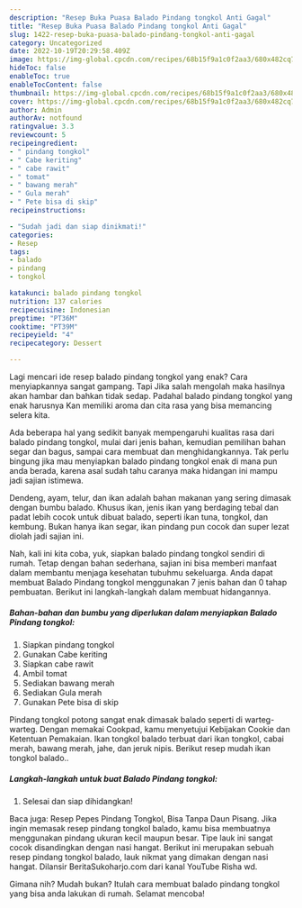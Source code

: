 ```yaml
---
description: "Resep Buka Puasa Balado Pindang tongkol Anti Gagal"
title: "Resep Buka Puasa Balado Pindang tongkol Anti Gagal"
slug: 1422-resep-buka-puasa-balado-pindang-tongkol-anti-gagal
category: Uncategorized
date: 2022-10-19T20:29:58.409Z
image: https://img-global.cpcdn.com/recipes/68b15f9a1c0f2aa3/680x482cq70/balado-pindang-tongkol-foto-resep-utama.jpg
hideToc: false
enableToc: true
enableTocContent: false
thumbnail: https://img-global.cpcdn.com/recipes/68b15f9a1c0f2aa3/680x482cq70/balado-pindang-tongkol-foto-resep-utama.jpg
cover: https://img-global.cpcdn.com/recipes/68b15f9a1c0f2aa3/680x482cq70/balado-pindang-tongkol-foto-resep-utama.jpg
author: Admin
authorAv: notfound
ratingvalue: 3.3
reviewcount: 5
recipeingredient:
- " pindang tongkol"
- " Cabe keriting"
- " cabe rawit"
- " tomat"
- " bawang merah"
- " Gula merah"
- " Pete bisa di skip"
recipeinstructions:

- "Sudah jadi dan siap dinikmati!"
categories:
- Resep
tags:
- balado
- pindang
- tongkol

katakunci: balado pindang tongkol 
nutrition: 137 calories
recipecuisine: Indonesian
preptime: "PT36M"
cooktime: "PT39M"
recipeyield: "4"
recipecategory: Dessert

---
```



Lagi mencari ide resep balado pindang tongkol yang enak? Cara menyiapkannya sangat gampang. Tapi Jika salah mengolah maka hasilnya akan hambar dan bahkan tidak sedap. Padahal balado pindang tongkol yang enak harusnya Kan memiliki aroma dan cita rasa yang bisa memancing selera kita.


Ada beberapa hal yang sedikit banyak mempengaruhi kualitas rasa dari balado pindang tongkol, mulai dari jenis bahan, kemudian pemilihan bahan segar dan bagus, sampai cara membuat dan menghidangkannya. Tak perlu bingung jika mau menyiapkan balado pindang tongkol enak di mana pun anda berada, karena asal sudah tahu caranya maka hidangan ini mampu jadi sajian istimewa.

Dendeng, ayam, telur, dan ikan adalah bahan makanan yang sering dimasak dengan bumbu balado. Khusus ikan, jenis ikan yang berdaging tebal dan padat lebih cocok untuk dibuat balado, seperti ikan tuna, tongkol, dan kembung. Bukan hanya ikan segar, ikan pindang pun cocok dan super lezat diolah jadi sajian ini.


Nah, kali ini kita coba, yuk, siapkan balado pindang tongkol sendiri di rumah. Tetap dengan bahan sederhana, sajian ini bisa memberi manfaat dalam membantu menjaga kesehatan tubuhmu sekeluarga. Anda dapat membuat Balado Pindang tongkol menggunakan 7 jenis bahan dan 0 tahap pembuatan. Berikut ini langkah-langkah dalam membuat hidangannya.

<!--inarticleads1-->

##### Bahan-bahan dan bumbu yang diperlukan dalam menyiapkan Balado Pindang tongkol:

1. Siapkan  pindang tongkol
1. Gunakan  Cabe keriting
1. Siapkan  cabe rawit
1. Ambil  tomat
1. Sediakan  bawang merah
1. Sediakan  Gula merah
1. Gunakan  Pete bisa di skip


Pindang tongkol potong sangat enak dimasak balado seperti di warteg-warteg. Dengan memakai Cookpad, kamu menyetujui Kebijakan Cookie dan Ketentuan Pemakaian. Ikan tongkol balado terbuat dari ikan tongkol, cabai merah, bawang merah, jahe, dan jeruk nipis. Berikut resep mudah ikan tongkol balado.. 

<!--inarticleads2-->

##### Langkah-langkah untuk buat Balado Pindang tongkol:


1. Selesai dan siap dihidangkan!

Baca juga: Resep Pepes Pindang Tongkol, Bisa Tanpa Daun Pisang. Jika ingin memasak resep pindang tongkol balado, kamu bisa membuatnya menggunakan pindang ukuran kecil maupun besar. Tipe lauk ini sangat cocok disandingkan dengan nasi hangat. Berikut ini merupakan sebuah resep pindang tongkol balado, lauk nikmat yang dimakan dengan nasi hangat. Dilansir BeritaSukoharjo.com dari kanal YouTube Risha wd. 

Gimana nih? Mudah bukan? Itulah cara membuat balado pindang tongkol yang bisa anda lakukan di rumah. Selamat mencoba!
